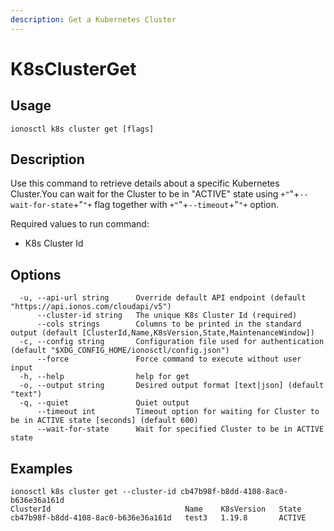 ```yaml
---
description: Get a Kubernetes Cluster
---
```


# K8sClusterGet

## Usage

```text
ionosctl k8s cluster get [flags]
```

## Description

Use this command to retrieve details about a specific Kubernetes Cluster.You can wait for the Cluster to be in "ACTIVE" state using `+"`"+`--wait-for-state`+"`"+` flag together with `+"`"+`--timeout`+"`"+` option.

Required values to run command:

* K8s Cluster Id

## Options

```text
  -u, --api-url string      Override default API endpoint (default "https://api.ionos.com/cloudapi/v5")
      --cluster-id string   The unique K8s Cluster Id (required)
      --cols strings        Columns to be printed in the standard output (default [ClusterId,Name,K8sVersion,State,MaintenanceWindow])
  -c, --config string       Configuration file used for authentication (default "$XDG_CONFIG_HOME/ionosctl/config.json")
      --force               Force command to execute without user input
  -h, --help                help for get
  -o, --output string       Desired output format [text|json] (default "text")
  -q, --quiet               Quiet output
      --timeout int         Timeout option for waiting for Cluster to be in ACTIVE state [seconds] (default 600)
      --wait-for-state      Wait for specified Cluster to be in ACTIVE state
```

## Examples

```text
ionosctl k8s cluster get --cluster-id cb47b98f-b8dd-4108-8ac0-b636e36a161d 
ClusterId                              Name    K8sVersion   State
cb47b98f-b8dd-4108-8ac0-b636e36a161d   test3   1.19.8       ACTIVE
```

